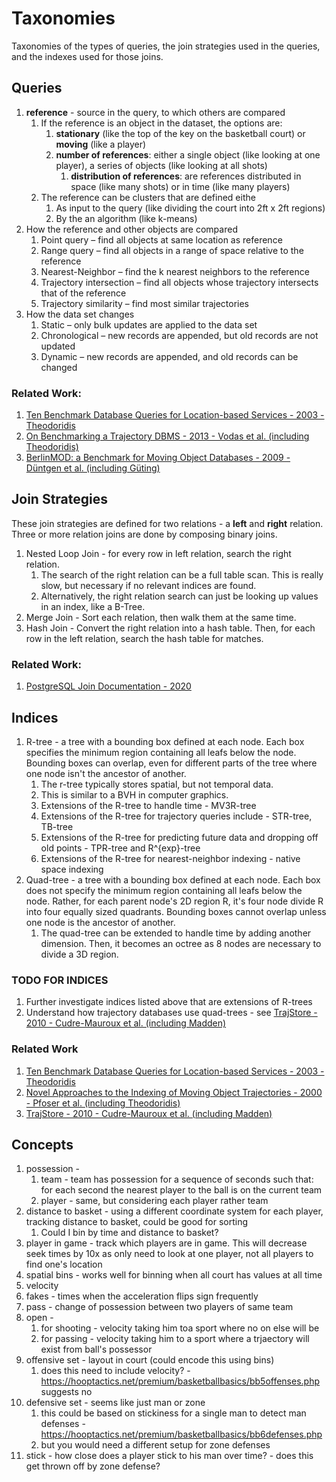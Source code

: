 # Taxonomies
Taxonomies of the types of queries, the join strategies used in the queries, and the indexes used for those joins.

## Queries
1. **reference** - source in the query, to which others are compared
    1. If the reference is an object in the dataset, the options are:
        1. **stationary** (like the top of the key on the basketball court) or **moving** (like a player)
        2. **number of references**: either a single object (like looking at one player), a series of objects (like looking at all shots)
            1. **distribution of references**: are references distributed in space (like many shots) or in time (like many players)
    2. The reference can be clusters that are defined eithe
        1. As input to the query (like dividing the court into 2ft x 2ft regions)
        2. By the an algorithm (like k-means)
2. How the reference and other objects are compared 
    1. Point query – find all objects at same location as reference 
    2. Range query – find all objects in a range of space relative to the reference
    3. Nearest-Neighbor – find the k nearest neighbors to the reference
    4. Trajectory intersection – find all objects whose trajectory intersects that of the reference
    5. Trajectory similarity – find most similar trajectories 
3. How the data set changes
    1. Static – only bulk updates are applied to the data set
    2. Chronological – new records are appended, but old records are not updated 
    3. Dynamic – new records are appended, and old records can be changed
    
### Related Work:
1. [Ten Benchmark Database Queries for Location-based Services - 2003 - Theodoridis](https://ieeexplore.ieee.org/abstract/document/8129773)
2. [On Benchmarking a Trajectory DBMS - 2013 - Vodas et al. (including Theodoridis)](http://infolab.cs.unipi.gr/technical_reports/TR-2013-04.pdf)
3. [BerlinMOD: a Benchmark for Moving Object Databases - 2009 - Düntgen et al. (including Güting)](https://link.springer.com/article/10.1007/s00778-009-0142-5)

## Join Strategies
These join strategies are defined for two relations - a **left** and **right** relation. 
Three or more relation joins are done by composing binary joins.

1. Nested Loop Join - for every row in left relation, search the right relation.
    1. The search of the right relation can be a full table scan. This is really slow, but necessary if no relevant indices are found.
    2. Alternatively, the right relation search can just be looking up values in an index, like a B-Tree.
2. Merge Join - Sort each relation, then walk them at the same time.
3. Hash Join - Convert the right relation into a hash table. Then, for each row in the left relation, search the hash table for matches.

### Related Work:
1. [PostgreSQL Join Documentation - 2020](https://www.postgresql.org/docs/current/planner-optimizer.html)

## Indices
1. R-tree - a tree with a bounding box defined at each node. Each box specifies the minimum region containing all leafs below the node.
   Bounding boxes can overlap, even for different parts of the tree where one node isn't the ancestor of another.
    1. The r-tree typically stores spatial, but not temporal data.
    2. This is similar to a BVH in computer graphics.
    3. Extensions of the R-tree to handle time - MV3R-tree
    4. Extensions of the R-tree for trajectory queries include - STR-tree, TB-tree
    5. Extensions of the R-tree for predicting future data and dropping off old points - TPR-tree and R^{exp}-tree
    6. Extensions of the R-tree for nearest-neighbor indexing - native space indexing
2. Quad-tree - a tree with a bounding box defined at each node. Each box does not specify the minimum region containing all leafs below the node. 
   Rather, for each parent node's 2D region R, it's four node divide R into four equally sized quadrants. Bounding boxes cannot overlap unless one node is the ancestor of another.
   1. The quad-tree can be extended to handle time by adding another dimension. Then, it becomes an octree as 8 nodes are necessary to divide a 3D region.
   
### TODO FOR INDICES
1. Further investigate indices listed above that are extensions of R-trees
2. Understand how trajectory databases use quad-trees - see [TrajStore - 2010 - Cudre-Mauroux et al. (including Madden)](https://dspace.mit.edu/bitstream/handle/1721.1/62803/Madden_Trajstore%20an.pdf?sequence%3D1)

### Related Work
1. [Ten Benchmark Database Queries for Location-based Services - 2003 - Theodoridis](https://ieeexplore.ieee.org/abstract/document/8129773)
2. [Novel Approaches to the Indexing of Moving Object Trajectories - 2000 - Pfoser et al. (including Theodoridis)](https://dl.acm.org/doi/10.5555/645926.672019)
3. [TrajStore - 2010 - Cudre-Mauroux et al. (including Madden)](https://dspace.mit.edu/bitstream/handle/1721.1/62803/Madden_Trajstore%20an.pdf?sequence%3D1)

## Concepts
1. possession - 
    1. team - team has possession for a sequence of seconds such that: for each second the nearest player to the ball is on the current team
    2. player - same, but considering each player rather team
2. distance to basket - using a different coordinate system for each player, tracking distance to basket, could be good for sorting
    1. Could I bin by time and distance to basket?
3. player in game - track which players are in game. This will decrease seek times by 10x as only need to look at one player, not all players to find one's location
4. spatial bins - works well for binning when all court has values at all time
5. velocity
6. fakes - times when the acceleration flips sign frequently
7. pass - change of possession between two players of same team
8. open - 
    1. for shooting - velocity taking him toa  sport where no on else will be
    2. for passing - velocity taking him to a sport where a trjaectory will exist from ball's possessor
9. offensive set - layout in court (could encode this using bins)
    1. does this need to include velocity? - https://hooptactics.net/premium/basketballbasics/bb5offenses.php suggests no
10. defensive set - seems like just man or zone
    1. this could be based on stickiness for a single man to detect man defenses - https://hooptactics.net/premium/basketballbasics/bb6defenses.php 
    2. but you would need a different setup for zone defenses
11. stick - how close does a player stick to his man over time? - does this get thrown off by zone defense?
